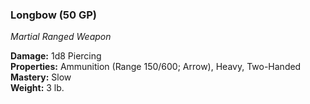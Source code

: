 ### Longbow (50 GP)
*Martial Ranged Weapon*  

**Damage:** 1d8 Piercing  
**Properties:** Ammunition (Range 150/600; Arrow), Heavy, Two-Handed  
**Mastery:** Slow  
**Weight:** 3 lb.